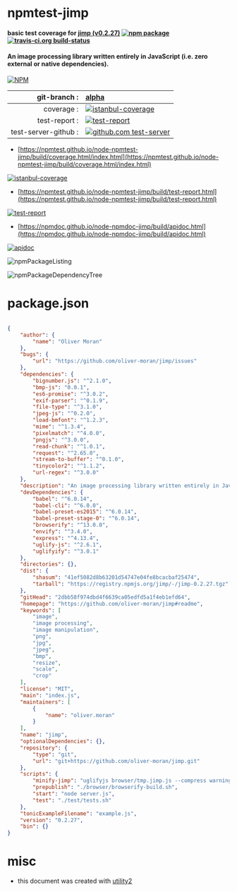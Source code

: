 # npmtest-jimp

#### basic test coverage for  [jimp (v0.2.27)](https://github.com/oliver-moran/jimp#readme)  [![npm package](https://img.shields.io/npm/v/npmtest-jimp.svg?style=flat-square)](https://www.npmjs.org/package/npmtest-jimp) [![travis-ci.org build-status](https://api.travis-ci.org/npmtest/node-npmtest-jimp.svg)](https://travis-ci.org/npmtest/node-npmtest-jimp)

#### An image processing library written entirely in JavaScript (i.e. zero external or native dependencies).

[![NPM](https://nodei.co/npm/jimp.png?downloads=true&downloadRank=true&stars=true)](https://www.npmjs.com/package/jimp)

| git-branch : | [alpha](https://github.com/npmtest/node-npmtest-jimp/tree/alpha)|
|--:|:--|
| coverage : | [![istanbul-coverage](https://npmtest.github.io/node-npmtest-jimp/build/coverage.badge.svg)](https://npmtest.github.io/node-npmtest-jimp/build/coverage.html/index.html)|
| test-report : | [![test-report](https://npmtest.github.io/node-npmtest-jimp/build/test-report.badge.svg)](https://npmtest.github.io/node-npmtest-jimp/build/test-report.html)|
| test-server-github : | [![github.com test-server](https://npmtest.github.io/node-npmtest-jimp/GitHub-Mark-32px.png)](https://npmtest.github.io/node-npmtest-jimp/build/app/index.html) | | build-artifacts : | [![build-artifacts](https://npmtest.github.io/node-npmtest-jimp/glyphicons_144_folder_open.png)](https://github.com/npmtest/node-npmtest-jimp/tree/gh-pages/build)|

- [https://npmtest.github.io/node-npmtest-jimp/build/coverage.html/index.html](https://npmtest.github.io/node-npmtest-jimp/build/coverage.html/index.html)

[![istanbul-coverage](https://npmtest.github.io/node-npmtest-jimp/build/screenCapture.buildCi.browser.%252Ftmp%252Fbuild%252Fcoverage.lib.html.png)](https://npmtest.github.io/node-npmtest-jimp/build/coverage.html/index.html)

- [https://npmtest.github.io/node-npmtest-jimp/build/test-report.html](https://npmtest.github.io/node-npmtest-jimp/build/test-report.html)

[![test-report](https://npmtest.github.io/node-npmtest-jimp/build/screenCapture.buildCi.browser.%252Ftmp%252Fbuild%252Ftest-report.html.png)](https://npmtest.github.io/node-npmtest-jimp/build/test-report.html)

- [https://npmdoc.github.io/node-npmdoc-jimp/build/apidoc.html](https://npmdoc.github.io/node-npmdoc-jimp/build/apidoc.html)

[![apidoc](https://npmdoc.github.io/node-npmdoc-jimp/build/screenCapture.buildCi.browser.%252Ftmp%252Fbuild%252Fapidoc.html.png)](https://npmdoc.github.io/node-npmdoc-jimp/build/apidoc.html)

![npmPackageListing](https://npmtest.github.io/node-npmtest-jimp/build/screenCapture.npmPackageListing.svg)

![npmPackageDependencyTree](https://npmtest.github.io/node-npmtest-jimp/build/screenCapture.npmPackageDependencyTree.svg)



# package.json

```json

{
    "author": {
        "name": "Oliver Moran"
    },
    "bugs": {
        "url": "https://github.com/oliver-moran/jimp/issues"
    },
    "dependencies": {
        "bignumber.js": "^2.1.0",
        "bmp-js": "0.0.1",
        "es6-promise": "^3.0.2",
        "exif-parser": "^0.1.9",
        "file-type": "^3.1.0",
        "jpeg-js": "^0.2.0",
        "load-bmfont": "^1.2.3",
        "mime": "^1.3.4",
        "pixelmatch": "^4.0.0",
        "pngjs": "^3.0.0",
        "read-chunk": "^1.0.1",
        "request": "^2.65.0",
        "stream-to-buffer": "^0.1.0",
        "tinycolor2": "^1.1.2",
        "url-regex": "^3.0.0"
    },
    "description": "An image processing library written entirely in JavaScript (i.e. zero external or native dependencies).",
    "devDependencies": {
        "babel": "^6.0.14",
        "babel-cli": "^6.0.0",
        "babel-preset-es2015": "^6.0.14",
        "babel-preset-stage-0": "^6.0.14",
        "browserify": "^13.0.0",
        "envify": "^3.4.0",
        "express": "^4.13.4",
        "uglify-js": "^2.6.1",
        "uglifyify": "^3.0.1"
    },
    "directories": {},
    "dist": {
        "shasum": "41ef5082d8b63201d54747e04fe8bcacbaf25474",
        "tarball": "https://registry.npmjs.org/jimp/-/jimp-0.2.27.tgz"
    },
    "gitHead": "2dbb58f974dbd4f6639ca05edfd5a1f4eb1efd64",
    "homepage": "https://github.com/oliver-moran/jimp#readme",
    "keywords": [
        "image",
        "image processing",
        "image manipulation",
        "png",
        "jpg",
        "jpeg",
        "bmp",
        "resize",
        "scale",
        "crop"
    ],
    "license": "MIT",
    "main": "index.js",
    "maintainers": [
        {
            "name": "oliver.moran"
        }
    ],
    "name": "jimp",
    "optionalDependencies": {},
    "repository": {
        "type": "git",
        "url": "git+https://github.com/oliver-moran/jimp.git"
    },
    "scripts": {
        "minify-jimp": "uglifyjs browser/tmp.jimp.js --compress warnings=false --mangle -o browser/tmp.jimp.min.js",
        "prepublish": "./browser/browserify-build.sh",
        "start": "node server.js",
        "test": "./test/tests.sh"
    },
    "tonicExampleFilename": "example.js",
    "version": "0.2.27",
    "bin": {}
}
```



# misc
- this document was created with [utility2](https://github.com/kaizhu256/node-utility2)

